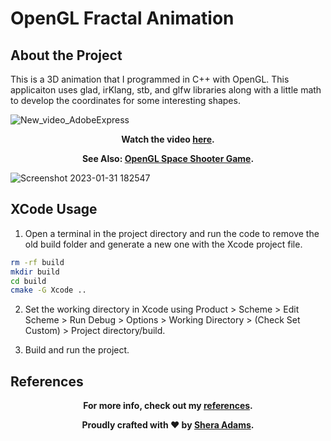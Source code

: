 # OpenGL Fractal Animation

## About the Project

This is a 3D animation that I programmed in C++ with OpenGL. This applicaiton uses glad, irKlang, stb, and glfw libraries along with a little math to develop the coordinates for some interesting shapes. 

![New_video_AdobeExpress](https://github.com/sheraadams/OpenGL-Fractal-Animation-Original/assets/110789514/dba29d2e-136b-48b4-a157-adb355f20045)

<div style="text-align: center;">
  <p><strong>Watch the video <a href="https://youtu.be/IUwRo-ozt9M" target="_blank">here</a>.</strong></p>
</div>

<div style="text-align: center;">
  <p><strong>See Also: <a href="https://github.com/sheraadams/Space-Shooter-Game" target="_blank">OpenGL Space Shooter Game</a>.</strong></p>
</div>

![Screenshot 2023-01-31 182547](https://user-images.githubusercontent.com/110789514/216044820-3bd3033f-c45e-4bf2-8efe-f7e835b7b861.png)

## XCode Usage

1. Open a terminal in the project directory and run the code to remove the old build folder and generate a new one with the Xcode project file. 

```bash
rm -rf build 
mkdir build
cd build
cmake -G Xcode ..
```

2. Set the working directory in Xcode using Product > Scheme > Edit Scheme > Run Debug > Options > Working Directory > (Check Set Custom) > Project directory/build.

3. Build and run the project.

## References

<div style="text-align: center;">
  <p><strong>For more info, check out my <a href="https://github.com/sheraadams/OpenGL-Fractal-Animation/edit/main/references.md" target="_blank">references</a>.</strong></p>
</div>

<div style="text-align: center;">
  <p><strong>Proudly crafted with ❤️ by <a href="https://github.com/sheraadams" target="_blank">Shera Adams</a>.</strong></p>
</div>
